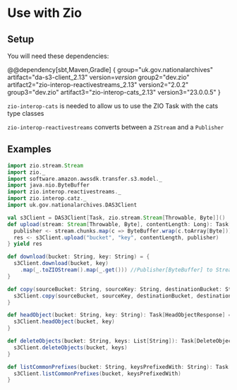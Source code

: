 # Use with Zio

## Setup
You will need these dependencies:

@@dependency[sbt,Maven,Gradle] {
group="uk.gov.nationalarchives" artifact="da-s3-client_2.13" version=$version$
group2="dev.zio" artifact2="zio-interop-reactivestreams_2.13" version2="2.0.2"
group3="dev.zio" artifact3="zio-interop-cats_2.13" version3="23.0.0.5"
}

`zio-interop-cats` is needed to allow us to use the ZIO Task with the cats type classes

`zio-interop-reactivestreams` converts between a `ZStream` and a `Publisher`

## Examples
```scala
import zio.stream.Stream
import zio._
import software.amazon.awssdk.transfer.s3.model._
import java.nio.ByteBuffer
import zio.interop.reactivestreams._
import zio.interop.catz._
import uk.gov.nationalarchives.DAS3Client

val s3Client = DAS3Client[Task, zio.stream.Stream[Throwable, Byte]]()
def upload(stream: Stream[Throwable, Byte], contentLength: Long): Task[CompletedUpload] = for {
  publisher <- stream.chunks.map(c => ByteBuffer.wrap(c.toArray[Byte])).toPublisher //Convert Stream[Throwable,Byte] to Publisher[ByteBuffer]
  res <- s3Client.upload("bucket", "key", contentLength, publisher)
} yield res

def download(bucket: String, key: String) = {
  s3Client.download(bucket, key)
    .map(_.toZIOStream().map(_.get())) //Publisher[ByteBuffer] to Stream[ThrowableByte]
}

def copy(sourceBucket: String, sourceKey: String, destinationBucket: String, destinationKey: String): Task[CompletedCopy] = {
  s3Client.copy(sourceBucket, sourceKey, destinationBucket, destinationKey)
}

def headObject(bucket: String, key: String): Task[HeadObjectResponse] = {
  s3Client.headObject(bucket, key)
}

def deleteObjects(bucket: String, keys: List[String]): Task[DeleteObjectsResponse] = {
  s3Client.deleteObjects(bucket, keys)
}

def listCommonPrefixes(bucket: String, keysPrefixedWith: String): Task[SdkPublisher[String]] = {
  s3Client.listCommonPrefixes(bucket, keysPrefixedWith)
}

```


